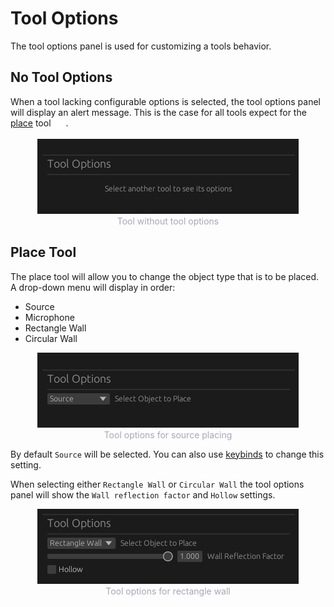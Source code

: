 # Tool Options

The tool options panel is used for customizing a tools behavior.

## No Tool Options

When a tool lacking configurable options is selected, the tool options panel will display an alert message. This is the case for all tools expect for the [place](../tools/place.md) tool <img style="vertical-align:middle" src="../tools/images/place.png" alt="Move Tool Icon" height="20em"/>.

<p style="margin-bottom: 0px; text-align:center">
    <img src="images/tool-options-other.png" alt="Tool without tool options" />
    <div style="width: 100%; text-align: center; color: #a6a7b8; font-size: 14px;">
        Tool without tool options
    </div>
</p>

## Place Tool

The place tool will allow you to change the object type that is to be placed. A drop-down menu will display in order:

- Source
- Microphone
- Rectangle Wall
- Circular Wall

<p style="margin-bottom: 0px; text-align:center">
    <img src="images/tool-options-source.png" alt="Tool Options Wall" />
    <div style="width: 100%; text-align: center; color: #a6a7b8; font-size: 14px;">
        Tool options for source placing
    </div>
</p>

By default `Source` will be selected. You can also use [keybinds](./keybinds.md) to change this setting.

When selecting either `Rectangle Wall` or `Circular Wall` the tool options panel will show the `Wall reflection factor` and `Hollow` settings.

<p style="margin-bottom: 0px; text-align:center">
    <img src="images/tool-options-wall.png" alt="Tool Options Wall" />
    <div style="width: 100%; text-align: center; color: #a6a7b8; font-size: 14px;">
        Tool options for rectangle wall
    </div>
</p>

